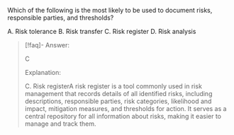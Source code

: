 
Which of the following is the most likely to be used to document risks, responsible parties, and thresholds? 

A. Risk tolerance 
B. Risk transfer 
C. Risk register 
D. Risk analysis

> [!faq]- Answer: 
> 
> C
> 
> Explanation:
> 
> C. Risk registerA risk register is a tool commonly used in risk management that records details of all identified risks, including descriptions, responsible parties, risk categories, likelihood and impact, mitigation measures, and thresholds for action. It serves as a central repository for all information about risks, making it easier to manage and track them.

